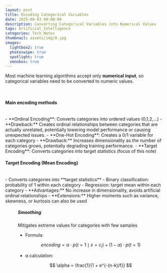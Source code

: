 ```yaml
---
layout: post
title: Encoding Categorical Variables
date: 2025-08-03 00:00:00
description: Converting Categorical Variables into Numerical Values
tags: Artificial_Intelligence
categories: Tech_Notes
thumbnail: assets/img/9.jpg
images:
  lightbox2: true
  photoswipe: true
  spotlight: true
  venobox: true
---
```


Most machine learning algorithms accept only **numerical input**, so categorical variables need to be converted to numeric values.

<br>

#### Main encoding methods

<br> 
- **Ordinal Encoding**: Converts categories into ordered values (0,1,2,…)
  - **Drawback:** Creates ordinal relationships between categories that are actually unrelated, potentially lowering model performance or causing unexpected issues.
- **One-Hot Encoding**: Creates a 0/1 variable for each category
  - **Drawback:** Increases dimensionality as the number of categories grows, potentially degrading training performance.
- **Target Encoding**: Converts categories into target statistics (focus of this note)

<br>

#### Target Encoding (Mean Encoding)

<br> 
- Converts categories into **target statistics**
  - Binary classification: probability of 1 within each category
  - Regression: target mean within each category
- **Advantages:** No increase in dimensionality, avoids artificial ordinal relationships
- **Extensions:** Higher moments such as variance, skewness, or kurtosis can also be used

<br>

<div style="margin-left: 40px;">

<h5>Smoothing</h4>
<p>Mitigates extreme values for categories with few samples</p>

<ul>
<li>Formula:</li>
</ul>

$$
encoding = \alpha \cdot p(t=1 \mid x=c_i) + (1-\alpha) \cdot p(t=1)
$$

<ul>
<li>α calculation:</li>
</ul>

$$
\alpha = \frac{1}{1 + e^{-(n-k)/f}}
$$

</div>
